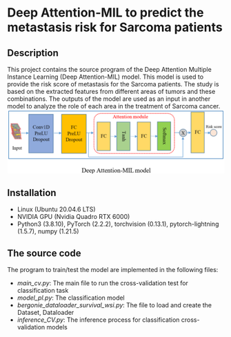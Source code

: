 # Deep Attention-MIL to predict the metastasis risk for Sarcoma patients



## Description

This project contains the source program of the Deep Attention Multiple Instance Learning (Deep Attention-MIL) model.
This model is used to provide the risk score of metastasis for the Sarcoma patients.
The study is based on the extracted features from different areas of tumors and these combinations.
The outputs of the model are used as an input in another model to analyze the role of each area in the treatment of Sarcoma cancer.
![description](docs/model.png)

## Installation

- Linux (Ubuntu 20.04.6 LTS)
- NVIDIA GPU (Nvidia Quadro RTX 6000)
- Python3 (3.8.10), PyTorch (2.2.2), torchvision (0.13.1), pytorch-lightning (1.5.7), numpy (1.21.5)


## The source code
The program to train/test the model are implemented in the following files:
<ul>
	<li><i>main_cv.py</i>: The main file to run the cross-validation test for classification task</li>
	<li><i>model_pl.py</i>: The classification model</li>
	<li><i>bergonie_dataloader_survival_wsi.py</i>: The file to load and create the Dataset, Dataloader</li>
	<li><i>inference_CV.py</i>: The inference process for classification cross-validation models</li>
</ul>
